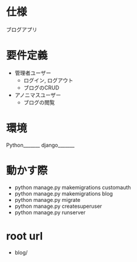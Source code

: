 # 仕様
ブログアプリ

# 要件定義
* 管理者ユーザー
    * ログイン, ログアウト
    * ブログのCRUD
* アノニマスユーザー
    * ブログの閲覧

# 環境
Python_______
django_______


# 動かす際
* python manage.py makemigrations customauth
* python manage.py makemigrations blog
* python manage.py migrate
* python manage.py createsuperuser
* python manage.py runserver

# root url
* blog/


